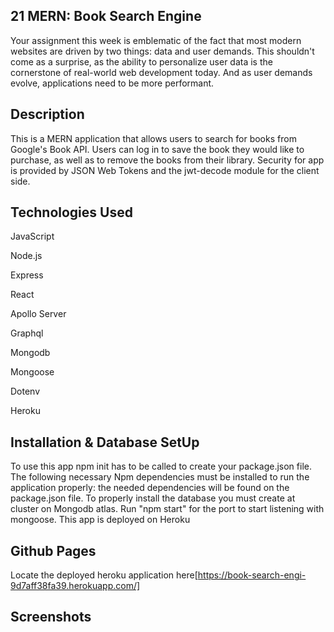 
## 21 MERN: Book Search Engine

Your assignment this week is emblematic of the fact that most modern websites are driven by two things: data and user demands. This shouldn't come as a surprise, as the ability to personalize user data is the cornerstone of real-world web development today. And as user demands evolve, applications need to be more performant.

## Description

This is a MERN application that allows users to search for books from Google's Book API. 
Users can log in to save the book they would like to purchase, as well as to remove the books from their library.
Security for app is provided by JSON Web Tokens and the jwt-decode module for the client side.



## Technologies Used

JavaScript

Node.js

Express

React

Apollo Server

Graphql

Mongodb

Mongoose

Dotenv

Heroku


## Installation & Database SetUp

To use this app npm init has to be called to create your package.json file.
The following necessary Npm dependencies must be installed to run the application properly: the needed dependencies will be found on the package.json file.
To properly install the database you must create at cluster on Mongodb atlas.
Run "npm start" for the port to start listening with mongoose.
This app is deployed on Heroku

## Github Pages 
Locate the deployed heroku application here[https://book-search-engi-9d7aff38fa39.herokuapp.com/]

## Screenshots
